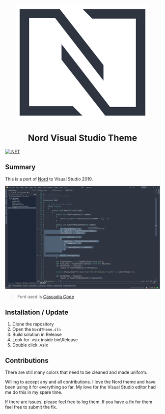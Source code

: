 <p align="center">
<img align="center" src="./nord-icon.png">
</p>

<h1 align="center" style="text-align: center">
Nord Visual Studio Theme  
</h1>

[![.NET](https://github.com/jwendl/nord-vs-theme/actions/workflows/dotnet.yml/badge.svg)](https://github.com/jwendl/nord-vs-theme/actions/workflows/dotnet.yml)

## Summary

This is a port of [Nord](https://www.nordtheme.com/) to Visual Studio 2019.

![Nord Theme Preview](./docs/NordThemeLarge.png)

> Font used is [Cascadia Code](https://docs.microsoft.com/en-us/windows/terminal/cascadia-code)

## Installation / Update

1. Clone the repository
2. Open the `NordTheme.sln`
3. Build solution in Release
4. Look for .vsix inside bin\Release
5. Double click .vsix

## Contributions

There are still many colors that need to be cleaned and made uniform.

Willing to accept any and all contributions. I love the Nord theme and have been using it for everything so far. My love for the Visual Studio editor had me do this in my spare time. 

If there are issues, please feel free to log them. If you have a fix for them feel free to submit the fix.
